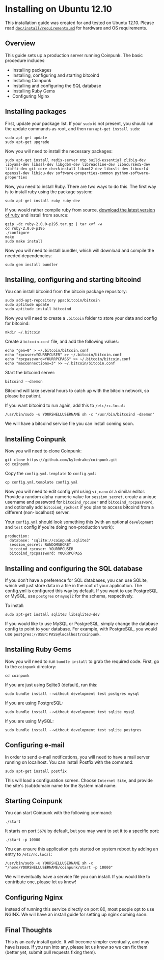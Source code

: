 # Installing on Ubuntu 12.10

This installation guide was created for and tested on Ubuntu 12.10. Please read [`doc/install/requirements.md`](./requirements.md) for hardware and OS requirements.

## Overview

This guide sets up a production server running Coinpunk. The basic procedure includes:

* Installing packages
* Installing, configuring and starting bitcoind
* Installing Coinpunk
* Installing and configuring the SQL database
* Installing Ruby Gems
* Configuring Nginx

## Installing packages

First, update your package list. If your `sudo` is not present, you should run the update commands as root, and then run `apt-get install sudo`:

    sudo apt-get update
    sudo apt-get upgrade

Now you will need to install the necessary packages:

    sudo apt-get install redis-server ntp build-essential zlib1g-dev libyaml-dev libssl-dev libgdbm-dev libreadline-dev libncurses5-dev libffi-dev git-core checkinstall libxml2-dev libxslt-dev libcurl4-openssl-dev libicu-dev software-properties-common python-software-properties

Now, you need to install Ruby. There are two ways to do this. The first way is to install ruby using the package system:

    sudo apt-get install ruby ruby-dev

If you would rather compile ruby from source, [download the latest version of ruby](http://www.ruby-lang.org/en/downloads) and install from source:

    gzip -dc ruby-2.0.0-p195.tar.gz | tar xvf -w
    cd ruby-2.0.0-p195
    ./configure
    make
    sudo make install
    
Now you will need to install bundler, which will download and compile the needed dependencies:

    sudo gem install bundler

## Installing, configuring and starting bitcoind

You can install bitcoind from the bitcoin package repository:

    sudo add-apt-repository ppa:bitcoin/bitcoin
    sudo aptitude update
    sudo aptitude install bitcoind
    
Now you will need to create a `.bitcoin` folder to store your data and config for bitcoind:

    mkdir ~/.bitcoin

Create a `bitcoin.conf` file, and add the following values:

    echo "gen=0" > ~/.bitcoin/bitcoin.conf
    echo "rpcuser=YOURRPCUSER" >> ~/.bitcoin/bitcoin.conf
    echo "rpcpassword=YOURRPCPASS" >> ~/.bitcoin/bitcoin.conf
    echo "maxconnections=3" >> ~/.bitcoin/bitcoin.conf

Start the bitcoind server:

    bitcoind --daemon
    
Bitcoind will take several hours to catch up with the bitcoin network, so please be patient.

If you want bitcoind to run again, add this to `/etc/rc.local`:

    /usr/bin/sudo -u YOURSHELLUSERNAME sh -c "/usr/bin/bitcoind -daemon"

We will have a bitcoind service file you can install coming soon.

## Installing Coinpunk

Now you will need to clone Coinpunk:

    git clone https://github.com/kyledrake/coinpunk.git
    cd coinpunk
    
Copy the `config.yml.template` to `config.yml`:

    cp config.yml.template config.yml
    
Now you will need to edit config.yml using `vi`, `nano` or a similar editor. Provide a random alpha-numeric value for `session_secret`, create a unique username and password for `bitcoind_rpcuser` and `bitcoind_rpcpassword`, and optionally add `bitcoind_rpchost` if you plan to access bitcoind from a different (non-localhost) server.

Your `config.yml` should look something this (with an optional `development` and `test` config if you're doing non-production work):

    production:
      database: 'sqlite://coinpunk.sqlite3'
      session_secret: RANDOMSECRET
      bitcoind_rpcuser: YOURRPCUSER
      bitcoind_rpcpassword: YOURRPCPASS

## Installing and configuring the SQL database

If you don't have a preference for SQL databases, you can use SQLite, which will just store data in a file in the root of your application. The config.yml is configured this way by default. If you want to use PostgreSQL or MySQL, use `postgres` or `mysql2` for the schema, respectively.

To install:

    sudo apt-get install sqlite3 libsqlite3-dev

If you would like to use MySQL or PostgreSQL, simply change the database config to point to your database. For example, with PostgreSQL, you would use `postgres://USER:PASS@localhost/coinpunk`.

## Installing Ruby Gems

Now you will need to run `bundle install` to grab the required code. First, go to the `coinpunk` directory:

    cd coinpunk

If you are just using Sqlite3 (default), run this:

    sudo bundle install --without development test postgres mysql

If you are using PostgreSQL:

    sudo bundle install --without development test sqlite mysql

If you are using MySQL:

    sudo bundle install --without development test sqlite postgres

## Configuring e-mail

In order to send e-mail notifications, you will need to have a mail server running on localhost. You can install Postfix with the command:

    sudo apt-get install postfix
    
This will load a configuration screen. Choose `Internet Site`, and provide the site's (sub)domain name for the System mail name.

## Starting Coinpunk

You can start Coinpunk with the following command:

    ./start

It starts on port `5678` by default, but you may want to set it to a specific port:

    ./start -p 10000

You can ensure this application gets started on system reboot by adding an entry to `/etc/rc.local`:

    /usr/bin/sudo -u YOURSHELLUSERNAME sh -c "/home/YOURSHELLUSERNAME/coinpunk/start -p 10000"

We will eventually have a service file you can install. If you would like to contribute one, please let us know!

## Configuring Nginx

Instead of running this service directly on port 80, most people opt to use NGINX. We will have an install guide for setting up nginx coming soon.

## Final Thoughts

This is an early install guide. It will become simpler eventually, and may have issues. If you run into any, please let us know so we can fix them (better yet, submit pull requests fixing them).
